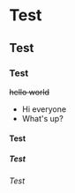 #      Test
##     Test
###    Test
~~hello world~~
* Hi everyone
* What's up?
####   Test
#####  Test
###### Test
